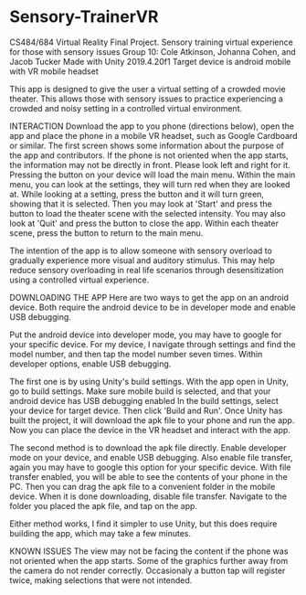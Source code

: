# Sensory-TrainerVR

CS484/684 Virtual Reality Final Project. Sensory training virtual experience for those with sensory issues
Group 10: Cole Atkinson, Johanna Cohen, and Jacob Tucker
Made with Unity 2019.4.20f1
Target device is android mobile with VR mobile headset

This app is designed to give the user a virtual setting of a crowded movie theater. 
This allows those with sensory issues to practice experiencing a crowded and noisy setting in a controlled virtual environment.

INTERACTION
Download the app to you phone (directions below), open the app and place the phone in a mobile VR headset, such as Google Cardboard or similar.
The first screen shows some information about the purpose of the app and contributors. 
If the phone is not oriented when the app starts, the information may not be directly in front. Please look left and right for it.
Pressing the button on your device will load the main menu.
Within the main menu, you can look at the settings, they will turn red when they are looked at.
While looking at a setting, press the button and it will turn green, showing that it is selected.
Then you may look at 'Start' and press the button to load the theater scene with the selected intensity.
You may also look at 'Quit' and press the button to close the app.
Within each theater scene, press the button to return to the main menu.

The intention of the app is to allow someone with sensory overload to gradually experience more visual and auditory stimulus.
This may help reduce sensory overloading in real life scenarios through desensitization using a controlled virtual experience.

DOWNLOADING THE APP
Here are two ways to get the app on an android device. 
Both require the android device to be in developer mode and enable USB debugging.

Put the android device into developer mode, you may have to google for your specific device.
For my device, I navigate through settings and find the model number, and then tap the model number seven times.
Within developer options, enable USB debugging.

The first one is by using Unity's build settings.
With the app open in Unity, go to build settings.
Make sure mobile build is selected, and that your android device has USB debugging enabled
In the build settings, select your device for target device.
Then click 'Build and Run'. 
Once Unity has built the project, it will download the apk file to your phone and run the app.
Now you can place the device in the VR headset and interact with the app.

The second method is to download the apk file directly.
Enable developer mode on your device, and enable USB debugging. 
Also enable file transfer, again you may have to google this option for your specific device.
With file transfer enabled, you will be able to see the contents of your phone in the PC.
Then you can drag the apk file to a convenient folder in the mobile device.
When it is done downloading, disable file transfer.
Navigate to the folder you placed the apk file, and tap on the app.

Either method works, I find it simpler to use Unity, but this does require building the app, which may take a few minutes.

KNOWN ISSUES
The view may not be facing the content if the phone was not oriented when the app starts.
Some of the graphics further away from the camera do not render correctly.
Occasionaly a button tap will register twice, making selections that were not intended.
